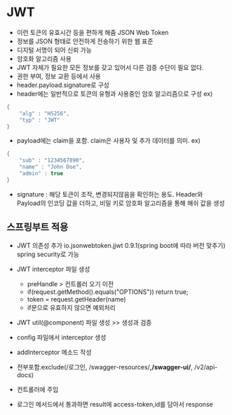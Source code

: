 
# JWT
- 이런 토큰의 유효시간 등을 편하게 해줌
JSON Web Token
- 정보를 JSON 형태로 안전하게 전송하기 위한 웹 표준
- 디지털 서명이 되어 신뢰 가능
- 암호화 알고리즘 사용
- JWT 자체가 필요한 모든 정보를 갖고 있어서 다른 검증 수단이 필요 없다.
- 권한 부여, 정보 교환 등에서 사용
- header.payload.signature로 구성
- header에는 일반적으로 토큰의 유형과 사용중인 암호 알고리즘으로 구성
ex)
```Java
{
	"alg" : "HS256",
	"typ" : "JWT"
}
```
- payload에는 claim을 포함. claim은 사용자 및 추가 데이터를 의미.
ex)
```Java
{
	"sub" : "1234567890",
	"name" : "John Doe",
	"admin" : true
}
```
- signature : 해당 토큰이 조작, 변경되지않음을 확인하는 용도. Header와 Payload의 인코딩 값을 더하고, 비밀 키로 암호화 알고리즘을 통해 해쉬 값을 생성

## 스프링부트 적용
- JWT 의존성 추가 io.jsonwebtoken.jjwt 0.9.1(spring boot에 따라 버전 맞추기) spring security로 가능
- JWT interceptor 파일 생성
	- preHandle > 컨트롤러 오기 이전
	- if(request.getMethod().equals("OPTIONS")) return true;
	- token = request.getHeader(name)
	- if문으로 유효하지 않으면 예외처리
- JWT util(@component) 파일 생성 >> 생성과 검증

- config 파일에서 interceptor 생성
- addInterceptor 메소드 작성
- 전부포함.exclude(/로그인, /swagger-resources/**,/swagger-ui/**, /v2/api-docs)
- 컨트롤러에 주입
- 로그인 메서드에서 통과하면 result에 access-token,id를 담아서 response
